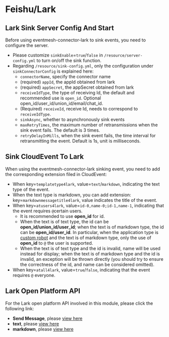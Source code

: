 # Feishu/Lark

## Lark Sink Server Config And Start

Before using eventmesh-connector-lark to sink events, you need to configure the server.

- Please customize `sinkEnable`=`true`/`false` in `/resource/server-config.yml` to turn on/off the sink function.
- Regarding `/resource/sink-config.yml`, only the configuration under `sinkConnectorConfig` is explained here:
  - `connectorName`, specify the connector name
  - (required) `appId`, the appId obtained from lark
  - (required) `appSecret`, the appSecret obtained from lark
  - `receiveIdType`, the type of receiving Id, the default and recommended use is `open_id`. Optional open_id/user_id/union_id/email/chat_id.
  - (Required) `receiveId`, receive Id, needs to correspond to `receiveIdType`.
  - `sinkAsync`, whether to asynchronously sink events
  - `maxRetryTimes`, the maximum number of retransmissions when the sink event fails. The default is 3 times.
  - `retryDelayInMills`, when the sink event fails, the time interval for retransmitting the event. Default is 1s, unit is milliseconds.


## Sink CloudEvent To Lark

When using the eventmesh-connector-lark sinking event, you need to add the corresponding extension filed in CloudEvent:

- When key=`templatetype4lark`, value=`text`/`markdown`, indicating the text type of the event.
- When the text type is markdown, you can add extension: key=`markdownmessagetitle4lark`, value indicates the title of the event.
- When key=`atusers4lark`, value=`id-0,name-0;id-1,name-1`, indicating that the event requires `@`certain users.
  - It is recommended to use **open_id** for id.
  - When the text is of text type, the id can be **open_id/union_id/user_id**; when the text is of markdown type, the id can be **open_id/user_id**. In particular, when the application type is [custom robot](https://open.larksuite.com/document/ukTMukTMukTM/ucTM5YjL3ETO24yNxkjN) and the text is of markdown type, only the use of **open_id** to `@` the user is supported.
  - When the text is of text type and the id is invalid, name will be used instead for display; when the text is of markdown type and the id is invalid, an exception will be thrown directly (you should try to ensure the correctness of the id, and name can be considered omitted).
- When key=`atall4lark`, value=`true`/`false`, indicating that the event requires `@` everyone.


## Lark Open Platform API

For the Lark open platform API involved in this module, please click the following link:

- **Send Message**, please [view here](https://open.larksuite.com/document/server-docs/im-v1/message/create?appId=cli_a5e1bc31507ed00c)
- **text**, please [view here](https://open.larksuite.com/document/server-docs/im-v1/message-content-description/create_json#c9e08671)
- **markdown**, please [view here](https://open.larksuite.com/document/common-capabilities/message-card/message-cards-content/using-markdown-tags)